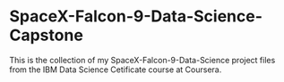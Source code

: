 # SpaceX-Falcon-9-Data-Science-Capstone

This is the collection of my SpaceX-Falcon-9-Data-Science project files from the IBM Data Science Cetificate course at Coursera. 
